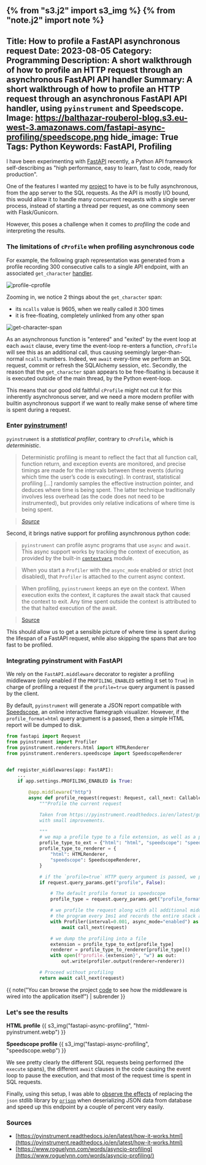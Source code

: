 {% from "s3.j2" import s3_img %}
{% from "note.j2" import note %}
---
Title: How to profile a FastAPI asynchronous request
Date: 2023-08-05
Category: Programming
Description: A short walkthrough of how to profile an HTTP request through an asynchronous FastAPI API handler
Summary: A short walkthrough of how to profile an HTTP request through an asynchronous FastAPI API handler, using `pyinstrument` and Speedscope.
Image: https://balthazar-rouberol-blog.s3.eu-west-3.amazonaws.com/fastapi-async-profiling/speedscope.png
hide_image: True
Tags: Python
Keywords: FastAPI, Profiling
---

I have been experimenting with [FastAPI](https://fastapi.tiangolo.com/) recently, a Python API framework self-describing as "high performance, easy to learn, fast to code, ready for production".

One of the features I wanted my [project](https://github.com/brouberol/5esheets) to have is to be fully asynchronous, from the app server to the SQL requests. As the API is mostly I/O bound, this would allow it to handle many concurrent requests with a single server process, instead of starting a thread per request, as one commony seen with Flask/Gunicorn.

However, this poses a challenge when it comes to _profiling_ the code and interpreting the results.

### The limitations of `cProfile` when profiling asynchronous code

For example, the following graph representation was generated from a profile recording 300 consecutive calls to a single API endpoint, with an associated `get_character` [handler](https://github.com/brouberol/5esheets/blob/3b3bd1f99159f13e1b0e95b6ce3f825bc65a1e2d/dnd5esheets/api/character.py#L48-L63).

![profile-cprofile](https://user-images.githubusercontent.com/480131/258567029-c3fc4124-4822-49b2-8ce7-1cb79c501227.png)

Zooming in, we notice 2 things about the `get_character` span:

- its `ncalls` value is 9605, when we really called it 300 times
- it is free-floating, completely unlinked from any other span

![get-character-span](https://github.com/brouberol/5esheets/assets/480131/71ec8ae5-553b-44bc-9613-30b5da9a6240)

As an asynchronous function is "entered" and "exited" by the event loop at each `await` clause, every time the event-loop re-enters a function, `cProfile` will see this as an additional call, thus causing seemingly larger-than-normal `ncalls` numbers. Indeed, we `await` every-time we perform an SQL request, commit or refresh the SQLAlchemy session, etc.
Secondly, the reason that the `get_character` span appears to be free-floating is because it is executed outside of the main thread, by the Python event-loop.

This means that our good old faithful `cProfile` might not cut it for this inherently asynchronous server, and we need a more modern profiler with builtin asynchronous support if we want to really make sense of where time is spent during a request.


### Enter [pyinstrument](https://pyinstrument.readthedocs.io/)!

`pyinstrument` is a _statistical profiler_, contrary to `cProfile`, which is _deterministic_.

> Deterministic profiling is meant to reflect the fact that all function call, function return, and exception events are monitored, and precise timings are made for the intervals between these events (during which time the user’s code is executing). In contrast, statistical profiling [...] randomly samples the effective instruction pointer, and deduces where time is being spent. The latter technique traditionally involves less overhead (as the code does not need to be instrumented), but provides only relative indications of where time is being spent.

> _[Source](https://docs.python.org/3/library/profile.html#what-is-deterministic-profiling)_


Second, it brings native support for profiling asynchronous python code:

> `pyinstrument` can profile async programs that use `async` and `await`. This async support works by tracking the context of execution, as provided by the built-in [`contextvars`](https://docs.python.org/3/library/contextvars.html) module.

> When you start a `Profiler` with the `async_mode` enabled or strict (not disabled), that `Profiler` is attached to the current async context.

> When profiling, `pyinstrument` keeps an eye on the context. When execution exits the context, it captures the await stack that caused the context to exit. Any time spent outside the context is attributed to the that halted execution of the await.

> [Source](https://pyinstrument.readthedocs.io/en/latest/how-it-works.html#async-profiling)

This should allow us to get a sensible picture of where time is spent during the lifespan of a FastAPI request, while also skipping the spans that are too fast to be profiled.


### Integrating pyinstrument with FastAPI

We rely on the `FastAPI.middleware` decorator to register a profiling middleware (only enabled if the `PROFILING_ENABLED` setting it set to `True`) in charge of profiling a request if the `profile=true` query argument is passed by the client.

By default, `pyinstrument` will generate a JSON report compatible with [Speedscope](https://speedscope.app), an online interactive flamegraph visualizer. However, if the `profile_format=html` query argument is a passed, then a simple HTML report will be dumped to disk.

```python
from fastapi import Request
from pyinstrument import Profiler
from pyinstrument.renderers.html import HTMLRenderer
from pyinstrument.renderers.speedscope import SpeedscopeRenderer


def register_middlewares(app: FastAPI):
    ...
    if app.settings.PROFILING_ENABLED is True:

        @app.middleware("http")
        async def profile_request(request: Request, call_next: Callable):
            """Profile the current request

            Taken from https://pyinstrument.readthedocs.io/en/latest/guide.html#profile-a-web-request-in-fastapi
            with small improvements.

            """
            # we map a profile type to a file extension, as well as a pyinstrument profile renderer
            profile_type_to_ext = {"html": "html", "speedscope": "speedscope.json"}
            profile_type_to_renderer = {
                "html": HTMLRenderer,
                "speedscope": SpeedscopeRenderer,
            }

            # if the `profile=true` HTTP query argument is passed, we profile the request
            if request.query_params.get("profile", False):

                # The default profile format is speedscope
                profile_type = request.query_params.get("profile_format", "speedscope")

                # we profile the request along with all additional middlewares, by interrupting
                # the program every 1ms1 and records the entire stack at that point
                with Profiler(interval=0.001, async_mode="enabled") as profiler:
                    await call_next(request)

                # we dump the profiling into a file
                extension = profile_type_to_ext[profile_type]
                renderer = profile_type_to_renderer[profile_type]()
                with open(f"profile.{extension}", "w") as out:
                    out.write(profiler.output(renderer=renderer))

            # Proceed without profiling
            return await call_next(request)
```

{{ note("You can browse the project [code](https://github.com/brouberol/5esheets/blob/main/dnd5esheets/middlewares.py) to see how the middleware is wired into the application itself") | subrender }}

### Let's see the results


**HTML profile**
{{ s3_img("fastapi-async-profiling", "html-pyinstrument.webp") }}

**Speedscope profile**
{{ s3_img("fastapi-async-profiling", "speedscope.webp") }}


We see pretty clearly the different SQL requests being performed (the `execute` spans), the different `await` clauses in the code causing the event loop to pause the execution, and that most of the request time is spent in SQL requests.

Finally, using this setup, I was able to [observe the effects](https://github.com/brouberol/5esheets/pull/180) of replacing the `json` stdlib library by [`orjson`](https://github.com/ijl/orjson) when deserializing JSON data from database and speed up this endpoint by a couple of percent very easily.


### Sources
- [https://pyinstrument.readthedocs.io/en/latest/how-it-works.html](https://pyinstrument.readthedocs.io/en/latest/how-it-works.html)
- [https://www.roguelynn.com/words/asyncio-profiling](https://www.roguelynn.com/words/asyncio-profiling/)